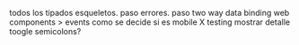 todos los tipados
esqueletos. paso
errores. paso
two way data binding web components > events
como se decide si es mobile X
testing
mostrar detalle toogle
semicolons?